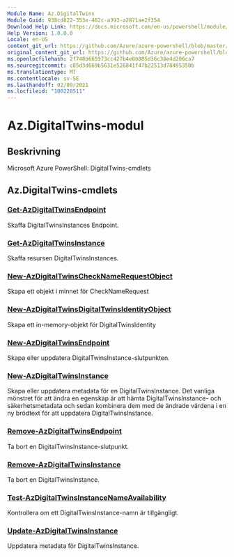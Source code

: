 ```yaml
---
Module Name: Az.DigitalTwins
Module Guid: 938cd822-353e-462c-a393-a2871ae2f354
Download Help Link: https://docs.microsoft.com/en-us/powershell/module/az.digitaltwins
Help Version: 1.0.0.0
Locale: en-US
content_git_url: https://github.com/Azure/azure-powershell/blob/master/src/DigitalTwins/help/Az.DigitalTwins.md
original_content_git_url: https://github.com/Azure/azure-powershell/blob/master/src/DigitalTwins/help/Az.DigitalTwins.md
ms.openlocfilehash: 2f748b665973cc427b4e8b885d36c38e4d206ca7
ms.sourcegitcommit: c05d3d669b5631e526841f47b22513d78495350b
ms.translationtype: MT
ms.contentlocale: sv-SE
ms.lasthandoff: 02/09/2021
ms.locfileid: "100228511"
---
```

# Az.DigitalTwins-modul
## Beskrivning
Microsoft Azure PowerShell: DigitalTwins-cmdlets

## Az.DigitalTwins-cmdlets
### [Get-AzDigitalTwinsEndpoint](Get-AzDigitalTwinsEndpoint.md)
Skaffa DigitalTwinsInstances Endpoint.

### [Get-AzDigitalTwinsInstance](Get-AzDigitalTwinsInstance.md)
Skaffa resursen DigitalTwinsInstances.

### [New-AzDigitalTwinsCheckNameRequestObject](New-AzDigitalTwinsCheckNameRequestObject.md)
Skapa ett objekt i minnet för CheckNameRequest

### [New-AzDigitalTwinsDigitalTwinsIdentityObject](New-AzDigitalTwinsDigitalTwinsIdentityObject.md)
Skapa ett in-memory-objekt för DigitalTwinsIdentity

### [New-AzDigitalTwinsEndpoint](New-AzDigitalTwinsEndpoint.md)
Skapa eller uppdatera DigitalTwinsInstance-slutpunkten.

### [New-AzDigitalTwinsInstance](New-AzDigitalTwinsInstance.md)
Skapa eller uppdatera metadata för en DigitalTwinsInstance.
Det vanliga mönstret för att ändra en egenskap är att hämta DigitalTwinsInstance- och säkerhetsmetadata och sedan kombinera dem med de ändrade värdena i en ny brödtext för att uppdatera DigitalTwinsInstance.

### [Remove-AzDigitalTwinsEndpoint](Remove-AzDigitalTwinsEndpoint.md)
Ta bort en DigitalTwinsInstance-slutpunkt.

### [Remove-AzDigitalTwinsInstance](Remove-AzDigitalTwinsInstance.md)
Ta bort en DigitalTwinsInstance.

### [Test-AzDigitalTwinsInstanceNameAvailability](Test-AzDigitalTwinsInstanceNameAvailability.md)
Kontrollera om ett DigitalTwinsInstance-namn är tillgängligt.

### [Update-AzDigitalTwinsInstance](Update-AzDigitalTwinsInstance.md)
Uppdatera metadata för DigitalTwinsInstance.

